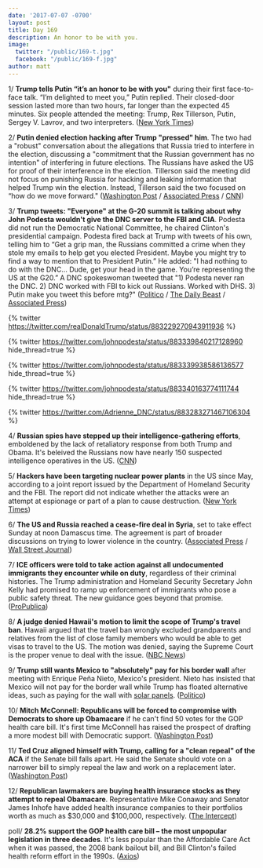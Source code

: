 ```yaml
---
date: '2017-07-07 -0700'
layout: post
title: Day 169
description: An honor to be with you.
image:
  twitter: "/public/169-t.jpg"
  facebook: "/public/169-f.jpg"
author: matt
---
```


1/ **Trump tells Putin “it’s an honor to be with you"** during their first face-to-face talk. “I’m delighted to meet you,” Putin replied. Their closed-door session lasted more than two hours, far longer than the expected 45 minutes. Six people attended the meeting: Trump, Rex Tillerson, Putin, Sergey V. Lavrov, and two interpreters. ([New York Times](https://www.nytimes.com/2017/07/07/world/europe/g20-hamburg-trump-putin-protests.html)) 

2/ **Putin denied election hacking after Trump "pressed" him**. The two had a "robust" conversation about the allegations that Russia tried to interfere in the election, discussing a "commitment that the Russian government has no intention" of interfering in future elections. The Russians have asked the US for proof of their interference in the election. Tillerson said the meeting did not focus on punishing Russia for hacking and leaking information that helped Trump win the election. Instead, Tillerson said the two focused on “how do we move forward." ([Washington Post](https://www.washingtonpost.com/world/heres-whats-at-stake-whentrump-finally-meets-putin/2017/07/07/a5c577d2-627c-11e7-80a2-8c226031ac3f_story.html) / [Associated Press](https://apnews.com/7408be866dd646708913abbd581ada30) / [CNN](http://www.cnn.com/2017/07/07/politics/trump-putin-meeting/index.html))

3/ **Trump tweets: "Everyone" at the G-20 summit is talking about why John Podesta wouldn't give the DNC server to the FBI and CIA**. Podesta did not run the Democratic National Committee, he chaired Clinton's presidential campaign. Podesta fired back at Trump with tweets of his own, telling him to “Get a grip man, the Russians committed a crime when they stole my emails to help get you elected President. Maybe you might try to find a way to mention that to President Putin.” He added: "I had nothing to do with the DNC... Dude, get your head in the game. You’re representing the US at the G20.” A DNC spokeswoman tweeted that "1) Podesta never ran the DNC. 2) DNC worked with FBI to kick out Russians. Worked with DHS. 3) Putin make you tweet this before mtg?" ([Politico](http://www.politico.com/story/2017/07/07/trump-g-20-tweet-john-podesta-240295) / [The Daily Beast](http://www.thedailybeast.com/podesta-fires-back-at-trump-get-a-grip-man) / [Associated Press](https://apnews.com/2a1f08e1a707498fbd7c8c0466cdfda2/The-Latest:-Trump-and-Putin-meet,-exchange-handshake))

{% twitter https://twitter.com/realDonaldTrump/status/883229270943911936 %}

{% twitter https://twitter.com/johnpodesta/status/883339840217128960 hide_thread=true %}

{% twitter https://twitter.com/johnpodesta/status/883339938586136577 hide_thread=true %}

{% twitter https://twitter.com/johnpodesta/status/883340163774111744 hide_thread=true %}

{% twitter https://twitter.com/Adrienne_DNC/status/883283271467106304 %}

4/ **Russian spies have stepped up their intelligence-gathering efforts**, emboldened by the lack of retaliatory response from both Trump and Obama. It's beleived the Russians now have nearly 150 suspected intelligence operatives in the US. ([CNN](http://www.cnn.com/2017/07/06/politics/russia-steps-up-spying-efforts-after-election/))

5/ **Hackers have been targeting nuclear power plants** in the US since May, according to a joint report issued by the Department of Homeland Security and the FBI. The report did not indicate whether the attacks were an attempt at espionage or part of a plan to cause destruction. ([New York Times](https://www.nytimes.com/2017/07/06/technology/nuclear-plant-hack-report.html))

6/ **The US and Russia reached a cease-fire deal in Syria**, set to take effect Sunday at noon Damascus time. The agreement is part of broader discussions on trying to lower violence in the country. ([Associated Press](https://apnews.com/eaa310ccb6e04e0580759d4ce36e778b/AP-sources:-US,-Russia-reach-deal-on-Syria-cease-fire) / [Wall Street Journal](https://www.wsj.com/articles/u-s-russia-reach-deal-on-cease-fire-in-southwest-syria-1499445602))

7/ **ICE officers were told to take action against all undocumented immigrants they encounter while on duty**, regardless of their criminal histories. The Trump administration and Homeland Security Secretary John Kelly had promised to ramp up enforcement of immigrants who pose a public safety threat. The new guidance goes beyond that promise. ([ProPublica](https://www.propublica.org/article/ice-officers-told-to-take-action-against-all-undocumented-immigrants))

8/ **A judge denied Hawaii's motion to limit the scope of Trump's travel ban**. Hawaii argued that the travel ban wrongly excluded grandparents and relatives from the list of close family members who would be able to get visas to travel to the US. The motion was denied, saying the Supreme Court is the proper venue to deal with the issue. ([NBC News](http://www.nbcnews.com/news/us-news/federal-judge-denies-hawaii-s-motion-trump-s-travel-ban-n780366))

9/ **Trump still wants Mexico to "absolutely" pay for his border wall** after meeting with Enrique Peña Nieto, Mexico's president. Nieto has insisted that Mexico will not pay for the border wall while Trump has floated alternative ideas, such as paying for the wall with [solar panels](https://whatthefuckjusthappenedtoday.com/2017/06/22/Day-154/#7-trump-at-iowa-rally-all-we-do-is-w). ([Politico](http://www.politico.com/story/2017/07/07/trump-nieto-g-20-summit-border-wall-240299))

10/ **Mitch McConnell: Republicans will be forced to compromise with Democrats to shore up Obamacare** if he can't find 50 votes for the GOP health care bill. It's first time McConnell has raised the prospect of drafting a more modest bill with Democratic support. ([Washington Post](https://www.washingtonpost.com/politics/mcconnell-says-gop-must-shore-up-aca-insurance-markets-if-senate-bill-dies/2017/07/06/e2df2b8e-6251-11e7-8adc-fea80e32bf47_story.html))

11/ **Ted Cruz aligned himself with Trump, calling for a "clean repeal" of the ACA** if the Senate bill falls apart. He said the Senate should vote on a narrower bill to simply repeal the law and work on a replacement later. ([Washington Post](https://www.washingtonpost.com/news/powerpost/wp/2017/07/06/cruz-calls-for-clean-repeal-of-aca-if-senate-talks-fall-apart-aligning-him-with-trump-not-mcconnell/))

12/ **Republican lawmakers are buying health insurance stocks as they attempt to repeal Obamacare**. Representative Mike Conaway and Senator James Inhofe have added health insurance companies to their portfolios worth as much as $30,000 and $100,000, respectively. ([The Intercept](https://theintercept.com/2017/07/06/republican-lawmakers-buy-health-insurance-stocks-as-repeal-effort-moves-forward/))

poll/ **28.2% support the GOP health care bill – the most unpopular legislation in three decades**. It's less popular than the Affordable Care Act when it was passed, the 2008 bank bailout bill, and Bill Clinton's failed health reform effort in the 1990s. ([Axios](https://www.axios.com/unpopular-health-care-bill-2454397857.html))